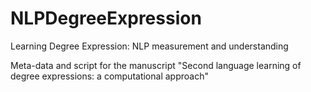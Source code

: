 # NLPDegreeExpression
Learning Degree Expression: NLP measurement and understanding

Meta-data and script for the manuscript "Second language learning of degree expressions: a computational approach"

